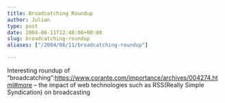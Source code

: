 ```yaml
---
title: Broadcatching Roundup
author: Julian
type: post
date: 2004-06-11T12:48:08+00:00
slug: broadcatching-roundup 
aliases: ["/2004/06/11/broadcatching-roundup"]

---
```

Interesting roundup of &#8220;broadcatching&#8221;:https://www.corante.com/importance/archives/004274.html#more &#8211; the impact of web technologies such as RSS(Really Simple Syndication) on broadcasting